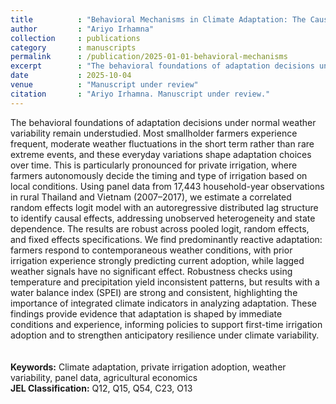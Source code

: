 ```yaml
---
title          : "Behavioral Mechanisms in Climate Adaptation: The Causal Effects of Weather on Private Irrigation Decision-Making"
author         : "Ariyo Irhamna"
collection     : publications
category       : manuscripts
permalink      : /publication/2025-01-01-behavioral-mechanisms
excerpt        : "The behavioral foundations of adaptation decisions under normal weather variability remain understudied. Most smallholder farmers experience frequent, moderate weather fluctuations in the short term rather than rare extreme events, and these everyday variations shape adaptation choices over time. This is particularly pronounced for private irrigation, where farmers autonomously decide the timing and type of irrigation based on local conditions. Using panel data from 17,443 household-year observations in rural Thailand and Vietnam (2007–2017), we estimate a correlated random effects logit model with an autoregressive distributed lag structure to identify causal effects, addressing unobserved heterogeneity and state dependence. The results are robust across pooled logit, random effects, and fixed effects specifications. We find predominantly reactive adaptation: farmers respond to contemporaneous weather conditions, with prior irrigation experience strongly predicting current adoption, while lagged weather signals have no significant effect. Robustness checks using temperature and precipitation yield inconsistent patterns, but results with a water balance index (SPEI) are strong and consistent, highlighting the importance of integrated climate indicators in analyzing adaptation. These findings provide evidence that adaptation is shaped by immediate conditions and experience, informing policies to support first-time irrigation adoption and to strengthen anticipatory resilience under climate variability."
date           : 2025-10-04
venue          : "Manuscript under review"
citation       : "Ariyo Irhamna. Manuscript under review."
---
```


The behavioral foundations of adaptation decisions under normal weather variability remain understudied. Most smallholder farmers experience frequent, moderate weather fluctuations in the short term rather than rare extreme events, and these everyday variations shape adaptation choices over time. This is particularly pronounced for private irrigation, where farmers autonomously decide the timing and type of irrigation based on local conditions. Using panel data from 17,443 household-year observations in rural Thailand and Vietnam (2007–2017), we estimate a correlated random effects logit model with an autoregressive distributed lag structure to identify causal effects, addressing unobserved heterogeneity and state dependence. The results are robust across pooled logit, random effects, and fixed effects specifications. We find predominantly reactive adaptation: farmers respond to contemporaneous weather conditions, with prior irrigation experience strongly predicting current adoption, while lagged weather signals have no significant effect. Robustness checks using temperature and precipitation yield inconsistent patterns, but results with a water balance index (SPEI) are strong and consistent, highlighting the importance of integrated climate indicators in analyzing adaptation. These findings provide evidence that adaptation is shaped by immediate conditions and experience, informing policies to support first-time irrigation adoption and to strengthen anticipatory resilience under climate variability.  
<br><br>
**Keywords:** Climate adaptation, private irrigation adoption, weather variability, panel data, agricultural economics  
**JEL Classification:** Q12, Q15, Q54, C23, O13
